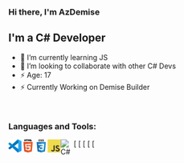 ### Hi there, I'm AzDemise

## I'm a C# Developer

- 🌱 I’m currently learning JS
- 👯 I’m looking to collaborate with other C# Devs
- ⚡ Age: 17
- ⚡ Currently Working on Demise Builder


<br />

### Languages and Tools:

[<img align="left" alt="Visual Studio Code" width="26px" src="https://raw.githubusercontent.com/github/explore/80688e429a7d4ef2fca1e82350fe8e3517d3494d/topics/visual-studio-code/visual-studio-code.png" />
[<img align="left" alt="HTML5" width="26px" src="https://raw.githubusercontent.com/github/explore/80688e429a7d4ef2fca1e82350fe8e3517d3494d/topics/html/html.png" />
[<img align="left" alt="CSS3" width="26px" src="https://raw.githubusercontent.com/github/explore/80688e429a7d4ef2fca1e82350fe8e3517d3494d/topics/css/css.png" />
[<img align="left" alt="JavaScript" width="26px" src="https://raw.githubusercontent.com/github/explore/80688e429a7d4ef2fca1e82350fe8e3517d3494d/topics/javascript/javascript.png" />
[<img align="left" alt="C#" width="26px" src="https://cdn.discordapp.com/attachments/911355467605884962/914289827153846312/0_JLPdbimCEnWB8qJL.png" />

<br />
<br />

